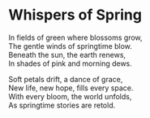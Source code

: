 # Whispers of Spring

In fields of green where blossoms grow,  
The gentle winds of springtime blow.  
Beneath the sun, the earth renews,  
In shades of pink and morning dews.  

Soft petals drift, a dance of grace,  
New life, new hope, fills every space.  
With every bloom, the world unfolds,  
As springtime stories are retold.